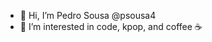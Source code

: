 - 👋 Hi, I’m Pedro Sousa @psousa4
- 👀 I’m interested in code, kpop, and coffee ☕

<!---
psousa4/psousa4 is a ✨ special ✨ repository because its `README.md` (this file) appears on your GitHub profile.
You can click the Preview link to take a look at your changes.
--->
